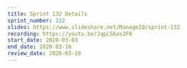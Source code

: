 ```yaml
---
title: Sprint 132 Details
sprint_number: 132
slides: https://www.slideshare.net/ManageIQ/sprint-132
recording: https://youtu.be/JqpLS6as2F8
start_date: 2020-03-03
end_date: 2020-03-16
review_date: 2020-03-18
---
```

